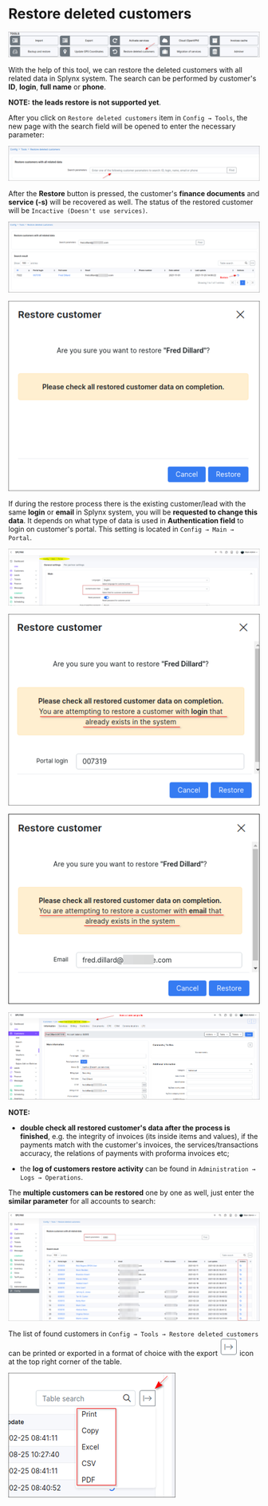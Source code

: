 Restore deleted customers
===

![icon](icon.png)

With the help of this tool, we can restore the deleted customers with all related data in Splynx system. The search can be performed by customer's **ID**, **login**, **full name** or **phone**.

**NOTE:** **the leads restore is not supported yet**.

After you click on `Restore deleted customers` item in `Config → Tools`, the new page with the search field  will be opened to enter the necessary parameter:

![](search_field.png)

After the **Restore** button is pressed, the customer's **finance documents** and **service (-s)** will be recovered as well. The status of the restored customer will be `Incactive (Doesn't use services)`.

![](restore.png)

![](restore2.png)

If during the restore process there is the existing customer/lead with the same **login** or **email** in Splynx system, you will be **requested to change this data**. It depends on what type of data is used in **Authentication field** to login on customer's portal. This setting is located in `Config → Main → Portal`.

![](authentication_field.png)

![](restore3.png)

![](restore3.1.png)

![](restore4.png)

**NOTE:**

- **double check all restored customer's data after the process is finished**, e.g. the integrity of invoices (its inside items and values), if the payments match with the customer's invoices, the services/transactions accuracy, the relations of payments with proforma invoices etc;

- the **log of customers restore activity** can be found in `Administration → Logs → Operations`.

The **multiple customers can be restored** one by one as well, just enter the **similar parameter** for all accounts to search:

![](restore5.png)

The list of found customers in `Config → Tools → Restore deleted customers` can be printed or exported in a format of choice with the export <icon class="image-icon">![view_icon2.png](view_icon2.png)</icon> icon at the top right corner of the table.

![](export.png)
